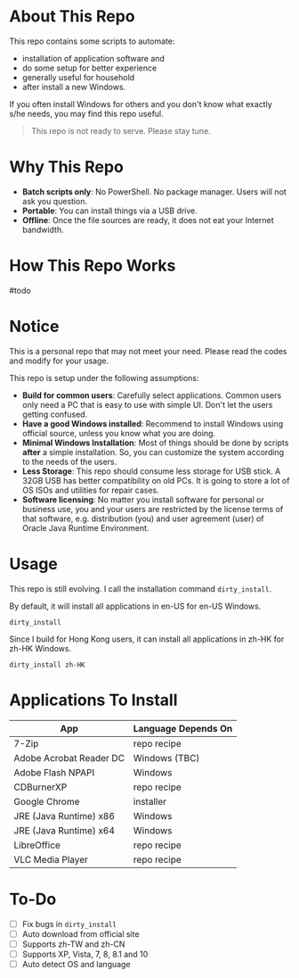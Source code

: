 # About This Repo

This repo contains some scripts to automate:

- installation of application software and
- do some setup for better experience
- generally useful for household
- after install a new Windows.

If you often install Windows for others and you don't know what exactly s/he needs, you may find this repo useful.

> This repo is not ready to serve. Please stay tune.

# Why This Repo

- **Batch scripts only**: No PowerShell. No package manager. Users will not ask you question.
- **Portable**: You can install things via a USB drive.
- **Offline**: Once the file sources are ready, it does not eat your Internet bandwidth.

# How This Repo Works

\#todo


# Notice

This is a personal repo that may not meet your need. Please read the codes and modify for your usage.

This repo is setup under the following assumptions:

- **Build for common users**: Carefully select applications. Common users only need a PC that is easy to use with simple UI. Don't let the users getting confused.
- **Have a good Windows installed**: Recommend to install Windows using official source, unless you know what you are doing.
- **Minimal Windows Installation**: Most of things should be done by scripts **after** a simple installation. So, you can customize the system according to the needs of the users.
- **Less Storage**: This repo should consume less storage for USB stick. A 32GB USB has better compatibility on old PCs. It is going to store a lot of OS ISOs and utilities for repair cases.
- **Software licensing**: No matter you install software for personal or business use, you and your users are restricted by the license terms of that software, e.g. distribution (you) and user agreement (user) of Oracle Java Runtime Environment.

# Usage

This repo is still evolving. I call the installation command `dirty_install`.

By default, it will install all applications in en-US for en-US Windows.

```batch
dirty_install
```

Since I build for Hong Kong users, it can install all applications in zh-HK for zh-HK Windows.

```batch
dirty_install zh-HK
```

# Applications To Install

| App | Language Depends On |
| --- | ------------------- |
| 7-Zip                   | repo recipe |
| Adobe Acrobat Reader DC | Windows (TBC) |
| Adobe Flash NPAPI       | Windows |
| CDBurnerXP              | repo recipe |
| Google Chrome           | installer |
| JRE (Java Runtime) x86  | Windows |
| JRE (Java Runtime) x64  | Windows |
| LibreOffice             | repo recipe |
| VLC Media Player        | repo recipe |

# To-Do

- [ ] Fix bugs in `dirty_install`
- [ ] Auto download from official site
- [ ] Supports zh-TW and zh-CN
- [ ] Supports XP, Vista, 7, 8, 8.1 and 10
- [ ] Auto detect OS and language
